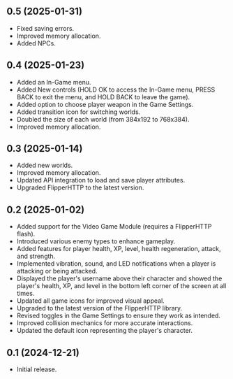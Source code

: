 ## 0.5 (2025-01-31)
- Fixed saving errors.
- Improved memory allocation.
- Added NPCs.

## 0.4 (2025-01-23)
- Added an In-Game menu.
- Added New controls (HOLD OK to access the In-Game menu, PRESS BACK to exit the menu, and HOLD BACK to leave the game).
- Added option to choose player weapon in the Game Settings.
- Added transition icon for switching worlds.
- Doubled the size of each world (from 384x192 to 768x384).
- Improved memory allocation.

## 0.3 (2025-01-14)
- Added new worlds.
- Improved memory allocation.
- Updated API integration to load and save player attributes.
- Upgraded FlipperHTTP to the latest version.

## 0.2 (2025-01-02)
- Added support for the Video Game Module (requires a FlipperHTTP flash).
- Introduced various enemy types to enhance gameplay.
- Added features for player health, XP, level, health regeneration, attack, and strength.
- Implemented vibration, sound, and LED notifications when a player is attacking or being attacked.
- Displayed the player's username above their character and showed the player's health, XP, and level in the bottom left corner of the screen at all times.
- Updated all game icons for improved visual appeal.
- Upgraded to the latest version of the FlipperHTTP library.
- Revised toggles in the Game Settings to ensure they work as intended.
- Improved collision mechanics for more accurate interactions.
- Updated the default icon representing the player's character.

## 0.1 (2024-12-21)
- Initial release.